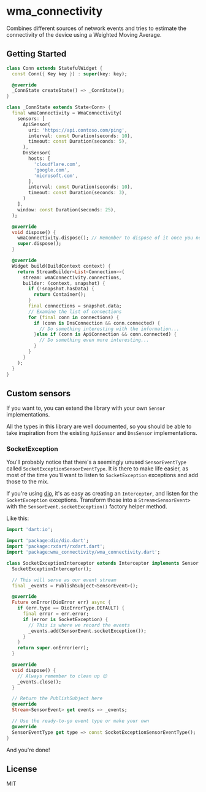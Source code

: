 # wma_connectivity

Combines different sources of network events and
tries to estimate the connectivity of the device
using a Weighted Moving Average.

## Getting Started

```dart
class Conn extends StatefulWidget {
  const Conn({ Key key }) : super(key: key);

  @override
  _ConnState createState() => _ConnState();
}

class _ConnState extends State<Conn> {
  final wmaConnectivity = WmaConnectivity(
    sensors: [
      ApiSensor(
        uri: 'https://api.contoso.com/ping',
        interval: const Duration(seconds: 10),
        timeout: const Duration(seconds: 5),
      ),
      DnsSensor(
        hosts: [
          'cloudflare.com',
          'google.com',
          'microsoft.com',
        ],
        interval: const Duration(seconds: 10),
        timeout: const Duration(seconds: 3),
      )
    ],
    window: const Duration(seconds: 25),
  );

  @override
  void dispose() {
    wmaConnectivity.dispose(); // Remember to dispose of it once you no longer need it
    super.dispose();
  }

  @override
  Widget build(BuildContext context) {
    return StreamBuilder<List<Connection>>(
      stream: wmaConnectivity.connections,
      builder: (context, snapshot) {
        if (!snapshot.hasData) {
          return Container();
        }
        final connections = snapshot.data;
        // Examine the list of connections
        for (final conn in connections) {
          if (conn is DnsConnection && conn.connected) {
            // Do something interesting with the information...
          }else if (conn is ApiConnection && conn.connected) {
            // Do something even more interesting...
          }
        }
      }
    );
  }
}
```

## Custom sensors

If you want to, you can extend the library with
your own `Sensor` implementations.

All the types in this library are well documented,
so you should be able to take inspiration from the
existing `ApiSensor` and `DnsSensor` implementations.

### SocketException
You'll probably notice that there's a seemingly unused
`SensorEventType` called `SocketExceptionSensorEventType`.
It is there to make life easier, as most of the time you'll
want to listen to `SocketException` exceptions and add
those to the mix.

If you're using [dio](https://pub.dev/packages/dio), it's
as easy as creating an `Interceptor`, and listen for
the `SocketException` exceptions. Transform those into
a `Stream<SensorEvent>` with the `SensorEvent.socketException()`
factory helper method.

Like this:
```dart
import 'dart:io';

import 'package:dio/dio.dart';
import 'package:rxdart/rxdart.dart';
import 'package:wma_connectivity/wma_connectivity.dart';

class SocketExceptionInterceptor extends Interceptor implements Sensor {
  SocketExceptionInterceptor();

  // This will serve as our event stream
  final _events = PublishSubject<SensorEvent>();

  @override
  Future onError(DioError err) async {
    if (err.type == DioErrorType.DEFAULT) {
      final error = err.error;
      if (error is SocketException) {
        // This is where we record the events
        _events.add(SensorEvent.socketException());
      }
    }
    return super.onError(err);
  }

  @override
  void dispose() {
    // Always remember to clean up 😉
    _events.close();
  }

  // Return the PublishSubject here
  @override
  Stream<SensorEvent> get events => _events;

  // Use the ready-to-go event type or make your own
  @override
  SensorEventType get type => const SocketExceptionSensorEventType(); 
}
```

And you're done!

## License

MIT